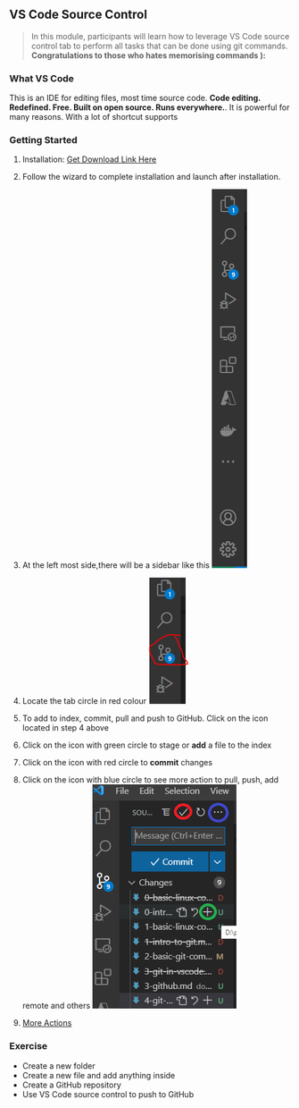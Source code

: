 ## VS Code Source Control

>   In this module, participants will learn how to leverage VS Code source control tab to perform all tasks that can be done using git commands. **Congratulations to those who hates memorising commands ):**

### What VS **Code** 

This is an IDE for editing files, most time source code. **Code editing. Redefined. Free. Built on open source. Runs everywhere.**. It is powerful for many reasons. With a lot of shortcut supports

### Getting Started

1.   Installation: [Get Download Link Here](https://code.visualstudio.com/)

2.  Follow the wizard to complete installation and launch after installation.

3.  At the left most side,there will be a sidebar like this ![VS Code Sidebar](./vscode-pack/vscode-1.png)

4.  Locate the tab circle in red colour ![source control](./vscode-pack/vscode-2.png)

5.  To add to index, commit, pull and push to GitHub. Click on the icon located in step 4 above

6.  Click on the icon with green circle to stage or **add** a file to the index

7.  Click on the icon with red circle to **commit** changes

8.  Click on the icon with blue circle to see more action to pull, push, add remote and others
![Step6,7,8 Illustration](./vscode-pack/vscode-3.png)

9.  [More Actions](./vscode-pack/vscode-4.png)

### Exercise

-   Create a new folder
-   Create a new file and add anything inside
-   Create a GitHub repository
-   Use VS Code source control to push to GitHub
